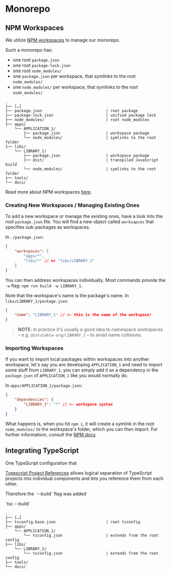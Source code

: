 # Monorepo

## NPM Workspaces

We utilize [NPM workspaces](https://docs.npmjs.com/cli/using-npm/workspaces) to manage our monorepo.

Such a monorepo has:
- one root `package.json`
- one root `package-lock.json`
- one root `node_modules/`
- one `package.json` per workspace, that symlinks to the root `node_modules/`
- one `node_modules/` per workspace, that symlinks to the root `node_modules/`

```
.
├── […]
├── package.json                            | root package    
├── package-lock.json                       | unified package lock
├── node_modules/                           | root node_modules
├── apps/
    └── APPLICATION_1/
        ├── package.json                    | workspace package
        └── node_modules/                   | symlinks to the root folder
├── libs/
    └── LIBRARY_1/
        ├── package.json                    | workspace package
        ├── dist/                           | transpiled JavaScript build
        └── node_modules/                   | symlinks to the root folder
├── tools/
└── docs/
```

Read more about NPM workspaces [here](https://docs.npmjs.com/cli/using-npm/workspaces).

### Creating New Workspaces / Managing Existing Ones

To add a new workspace or manage the existing ones, have a look into the root `package.json` file. You will find a new object called `worksapces` that specifies sub-packages as workspaces.

In `./package.json`:
```json
{
    "workspaces": [
        "apps/*",
        "libs/*" // or "libs/LIBRARY_1"
    ]
}
```

You can then address workspaces individually. Most commands provide the `-w` flag: `npm run build -w LIBRARY_1`.

Note that the workspace's name is the package's name. In `libs/LIBRARY_1/package.json`:
```json
{
    "name": "LIBRARY_1" // <- this is the name of the workspace!
}
```

> **NOTE**: In practice it's usually a good idea to namespace workspaces – e.g. `@intutable-org/LIBRARY_1` – to avoid name collisions.

### Importing Workspaces

If you want to import local packages within workspaces into another workspace, let's say you are developing `APPLICATION_1` and need to import some stuff from `LIBRARY_1`, you can simply add it as a dependency in the `package.json` of `APPLICATION_1` like you would normally do.

In `apps/APPLICATION_1/package.json`:
```json
{
    "dependencies": {
        "LIBRARY_1": "*" // <- workspace syntax
    }
}
```

What happens is, when you hit `npm i`, it will create a symlink in the root `node_modules/` to the workspace's folder, which you can then import. For further informatiom, consult the [NPM docs](https://docs.npmjs.com/cli/v10/using-npm/workspaces#using-workspaces).

## Integrating TypeScript

One TypeScript configuration that



[Typescript Project References](https://www.typescriptlang.org/docs/handbook/project-references.html) allows logical separation of TypeScript projects into individual components and lets you reference them from each other. 

Therefore the ´--build´ flag was added

´tsc --build´



```
.
├── […]
├── tsconfig.base.json                      | root tsconfig
├── apps/
    └── APPLICATION_1/
        └── tsconfig.json                   | extends from the root config
├── libs/
    └── LIBRARY_1/
        └── tsconfig.json                   | extends from the root config
├── tools/
└── docs/
```